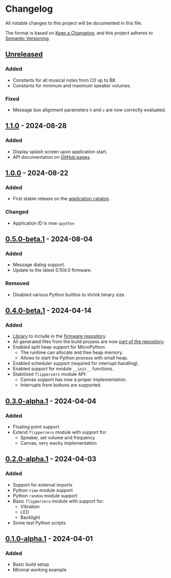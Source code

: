 # Changelog

All notable changes to this project will be documented in this file.

The format is based on [Keep a Changelog](https://keepachangelog.com/en/1.1.0/),
and this project adheres to [Semantic Versioning](https://semver.org/spec/v2.0.0.html).

## [Unreleased]

### Added

* Constants for all musical notes from C0 up to B8.
* Constants for minimum and maximum speaker volumes.

### Fixed

* Message box alignment parameters `h` and `v` are now correctly evaluated.

## [1.1.0] - 2024-08-28

### Added

* Display splash screen upon application start.
* API documentation on [GitHub pages](https://ofabel.github.io/mp-flipper/).

## [1.0.0] - 2024-08-22

### Added

* First stable release on the [application catalog](https://github.com/flipperdevices/flipper-application-catalog).

### Changed

* Application ID is now `upython`

## [0.5.0-beta.1] - 2024-08-04

### Added

* Message dialog support.
* Update to the latest 0.104.0 firmware.

### Removed

* Disabled various Python builtins to shrink binary size.

## [0.4.0-beta.1] - 2024-04-14

### Added

* [Library](https://github.com/ofabel/mp-flipper/tree/lib) to include in the [firmware repository](https://github.com/ofabel/flipperzero-firmware).
* All generated files from the build prozess are now [part of the repository](https://github.com/ofabel/mp-flipper/tree/lib-release).
* Enabled split heap support for MicroPython:
  * The runtime can allocate and free heap memory.
  * Allows to start the Python process with small heap.
* Enabled scheduler support (required for interrupt handling).
* Enabled support for module `__init__` functions.
* Stabilized `flipperzero` module API:
  * Canvas support has now a proper implementation.
  * Interrupts from buttons are supported.

## [0.3.0-alpha.1] - 2024-04-04

### Added

* Floating point support
* Extend `flipperzero` module with support for:
  * Speaker, set volume and frequency
  * Canvas, very wacky implementation

## [0.2.0-alpha.1] - 2024-04-03

### Added

* Support for external imports
* Python `time` module support
* Python `random` module support
* Basic `flipperzero` module with support for:
  * Vibration
  * LED
  * Backlight
* Some test Python scripts

## [0.1.0-alpha.1] - 2024-04-01

### Added

* Basic build setup
* Minimal working example

[Unreleased]: https://github.com/ofabel/mp-flipper/compare/v1.1.0...HEAD
[1.1.0]: https://github.com/ofabel/mp-flipper/compare/v1.0.0...v1.1.0
[1.0.0]: https://github.com/ofabel/mp-flipper/compare/v0.5.0-beta.1...v1.0.0
[0.5.0-beta.1]: https://github.com/ofabel/mp-flipper/compare/v0.4.0-beta.1...v0.5.0-beta.1
[0.4.0-beta.1]: https://github.com/ofabel/mp-flipper/compare/v0.3.0-alpha.1...v0.4.0-beta.1
[0.3.0-alpha.1]: https://github.com/ofabel/mp-flipper/compare/v0.2.0-alpha.1...v0.3.0-alpha.1
[0.2.0-alpha.1]: https://github.com/ofabel/mp-flipper/compare/v0.1.0-alpha.1...v0.2.0-alpha.1
[0.1.0-alpha.1]: https://github.com/ofabel/mp-flipper/releases/tag/v0.1.0-alpha.1
